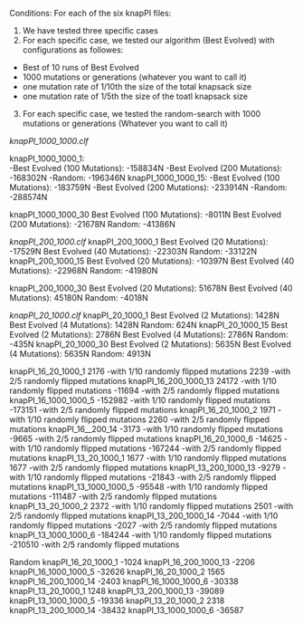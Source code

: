 Conditions: For each of the six knapPI files: 
1. We have tested three specific cases 
2. For each specific case, we tested our algorithm (Best Evolved) 
with configurations as followes:
 - Best of 10 runs of Best Evolved
 - 1000 mutations or generations (whatever you want to call it)
 - one mutation rate of 1/10th the size of the total knapsack size
 - one mutation rate of 1/5th the size of the toatl knapsack size
3. For each specific case, we tested the random-search with 1000
mutations or generations (Whatever you want to call it)


*knapPI_1000_1000.clf*


knapPI_1000_1000_1:  <br />
 -Best Evolved (100 Mutations): -158834N
 -Best Evolved (200 Mutations): -168302N
 -Random: -196346N
knapPI_1000_1000_15:
 -Best Evolved (100 Mutations): -183759N
 -Best Evolved (200 Mutations): -233914N
 -Random: -288574N

knapPI_1000_1000_30
Best Evolved (100 Mutations): -8011N
Best Evolved (200 Mutations): -21678N
Random: -41386N

*knapPI_200_1000.clf*
knapPI_200_1000_1
Best Evolved (20 Mutations): -17529N
Best Evolved (40 Mutations): -22303N
Random: -33122N
knapPI_200_1000_15
Best Evolved (20 Mutations): -10397N
Best Evolved (40 Mutations): -22968N
Random: -41980N

knapPI_200_1000_30
Best Evolved (20 Mutations): 51678N
Best Evolved (40 Mutations): 45180N
Random: -4018N

*knapPI_20_1000.clf*
knapPI_20_1000_1
Best Evolved (2 Mutations): 1428N
Best Evolved (4 Mutations): 1428N
Random: 624N
knapPI_20_1000_15
Best Evolved (2 Mutations): 2786N
Best Evolved (4 Mutations): 2786N
Random: -435N
knapPI_20_1000_30
Best Evolved (2 Mutations): 5635N
Best Evolved (4 Mutations): 5635N
Random: 4913N


knapPI_16_20_1000_1
2176 		-with 1/10 randomly flipped mutations
2239 		-with 2/5 randomly flipped mutations
knapPI_16_200_1000_13
24172 		-with 1/10 randomly flipped mutations
-11694 	-with 2/5 randomly flipped mutations
knapPI_16_1000_1000_5
-152982 	-with 1/10 randomly flipped mutations
-173151 	-with 2/5 randomly flipped mutations
knapPI_16_20_1000_2
1971 		-with 1/10 randomly flipped mutations
2260 		-with 2/5 randomly flipped mutations
knapPI_16__200_14
-3173 		-with 1/10 randomly flipped mutations
-9665 		-with 2/5 randomly flipped mutations
knapPI_16_20_1000_6
-14625 	-with 1/10 randomly flipped mutations
-167244  	-with 2/5 randomly flipped mutations
knapPI_13_20_1000_1
1677		-with 1/10 randomly flipped mutations
1677		-with 2/5 randomly flipped mutations
knapPI_13_200_1000_13
-9279		-with 1/10 randomly flipped mutations
-21843		-with 2/5 randomly flipped mutations
knapPI_13_1000_1000_5
-95548		-with 1/10 randomly flipped mutations
-111487	-with 2/5 randomly flipped mutations
knapPI_13_20_1000_2
2372		-with 1/10 randomly flipped mutations
2501		-with 2/5 randomly flipped mutations
knapPI_13_200_1000_14
-7044		-with 1/10 randomly flipped mutations
-2027		-with 2/5 randomly flipped mutations
knapPI_13_1000_1000_6
-184244	-with 1/10 randomly flipped mutations
-210510	-with 2/5 randomly flipped mutations


Random
knapPI_16_20_1000_1
-1024
knapPI_16_200_1000_13
-2206
knapPI_16_1000_1000_5
-32626
knapPI_16_20_1000_2
1565
knapPI_16_200_1000_14
-2403
knapPI_16_1000_1000_6
-30338
knapPI_13_20_1000_1
1248
knapPI_13_200_1000_13
-39089
knapPI_13_1000_1000_5
-19336
knapPI_13_20_1000_2
2318
knapPI_13_200_1000_14
-38432
knapPI_13_1000_1000_6
-36587
